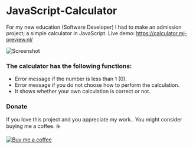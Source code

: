# JavaScript-Calculator
For my new education (Software Developer) I had to make an admission project; a simple calculator in JavaScript.
Live demo: https://calculator.mj-preview.nl/

![Screenshot](https://i.imgur.com/BdqUn7C.png)

### The calculator has the following functions:
- Error message if the number is less than 1 (0).
- Error message if you do not choose how to perform the calculation.
- It shows whether your own calculation is correct or not.

### Donate
If you love this project and you appreciate my work.. You might consider buying me a coffee. ☕️

[![Buy me a coffee](https://camo.githubusercontent.com/031fc5a134cdca5ae3460822aba371e63f794233/68747470733a2f2f7777772e6275796d6561636f666665652e636f6d2f6173736574732f696d672f637573746f6d5f696d616765732f6f72616e67655f696d672e706e67)](https://www.buymeacoffee.com/MitchelJansen)
